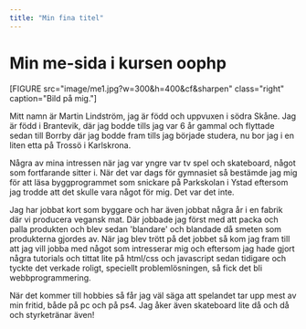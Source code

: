 ```yaml
---
title: "Min fina titel"
---
```

Min me-sida i kursen oophp
=========================

[FIGURE src="image/me1.jpg?w=300&h=400&cf&sharpen" class="right" caption="Bild på mig."]

Mitt namn är Martin Lindström, jag är född och uppvuxen i södra Skåne. Jag är född i Brantevik, där jag bodde tills jag var 6 år gammal och flyttade sedan till Borrby där jag bodde fram tills jag började studera, nu bor jag i en liten etta på Trossö i Karlskrona.

Några av mina intressen när jag var yngre var tv spel och skateboard, något som fortfarande sitter i. När det var dags för gymnasiet så bestämde jag mig för att läsa byggprogrammet som snickare på Parkskolan i Ystad eftersom jag trodde att det skulle vara något för mig. Det var det inte.

Jag har jobbat kort som byggare och har även jobbat några år i en fabrik där vi producera vegansk mat. Där jobbade jag först med att packa och palla produkten och blev sedan 'blandare' och blandade då smeten som produkterna gjordes av. När jag blev trött på det jobbet så kom jag fram till att jag vill jobba med något som intresserar mig och eftersom jag hade gjort några tutorials och tittat lite på html/css och javascript sedan tidigare och tyckte det verkade roligt, speciellt problemlösningen, så fick det bli webbprogrammering. 

När det kommer till hobbies så får jag väl säga att spelandet tar upp mest av min fritid, både på pc och på ps4. Jag åker även skateboard lite då och då och styrketränar även!